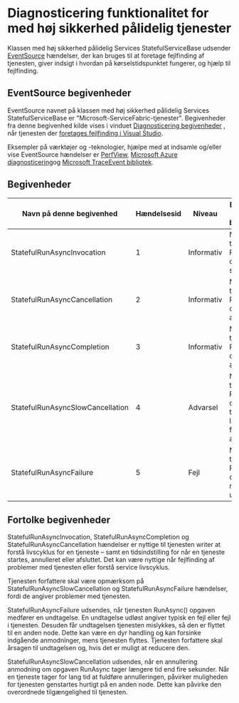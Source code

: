 <properties
   pageTitle="Med høj sikkerhed pålidelig Services diagnosticering | Microsoft Azure"
   description="Diagnosticering funktionalitet for med høj sikkerhed pålidelig tjenester"
   services="service-fabric"
   documentationCenter=".net"
   authors="AlanWarwick"
   manager="timlt"
   editor=""/>

<tags
   ms.service="Service-Fabric"
   ms.devlang="dotnet"
   ms.topic="article"
   ms.tgt_pltfrm="NA"
   ms.workload="NA"
   ms.date="05/17/2016"
   ms.author="alanwar"/>

# <a name="diagnostic-functionality-for-stateful-reliable-services"></a>Diagnosticering funktionalitet for med høj sikkerhed pålidelig tjenester
Klassen med høj sikkerhed pålidelig Services StatefulServiceBase udsender [EventSource](https://msdn.microsoft.com/library/system.diagnostics.tracing.eventsource.aspx) hændelser, der kan bruges til at foretage fejlfinding af tjenesten, giver indsigt i hvordan på kørselstidspunktet fungerer, og hjælp til fejlfinding.

## <a name="eventsource-events"></a>EventSource begivenheder
EventSource navnet på klassen med høj sikkerhed pålidelig Services StatefulServiceBase er "Microsoft-ServiceFabric-tjenester". Begivenheder fra denne begivenhed kilde vises i vinduet [Diagnosticering begivenheder](service-fabric-diagnostics-how-to-monitor-and-diagnose-services-locally.md#view-service-fabric-system-events-in-visual-studio) , når tjenesten der [foretages fejlfinding i Visual Studio](service-fabric-debugging-your-application.md).

Eksempler på værktøjer og -teknologier, hjælpe med at indsamle og/eller vise EventSource hændelser er [PerfView](http://www.microsoft.com/download/details.aspx?id=28567), [Microsoft Azure diagnosticering](../cloud-services/cloud-services-dotnet-diagnostics.md)og [Microsoft TraceEvent bibliotek](http://www.nuget.org/packages/Microsoft.Diagnostics.Tracing.TraceEvent).

## <a name="events"></a>Begivenheder

|Navn på denne begivenhed|Hændelsesid|Niveau|Beskrivelse af begivenhed|
|----------|--------|-----|-----------------|
|StatefulRunAsyncInvocation|1|Informativ|Når tjenesten RunAsync opgave startes|
|StatefulRunAsyncCancellation|2|Informativ|Når tjenesten RunAsync opgave er annulleret|
|StatefulRunAsyncCompletion|3|Informativ|Når tjenesten RunAsync opgave er afsluttet|
|StatefulRunAsyncSlowCancellation|4|Advarsel|Når tjenesten RunAsync opgave tager for lang tid at fuldføre aflysning|
|StatefulRunAsyncFailure|5|Fejl|Når tjenesten RunAsync opgave medfører en undtagelse|

## <a name="interpret-events"></a>Fortolke begivenheder

StatefulRunAsyncInvocation, StatefulRunAsyncCompletion og StatefulRunAsyncCancellation hændelser er nyttige til tjenesten writer at forstå livscyklus for en tjeneste – samt en tidsindstilling for når en tjeneste startes, annulleret eller afsluttet. Det kan være nyttige når fejlfinding af problemer med tjenesten eller forstå service livscyklus.

Tjenesten forfattere skal være opmærksom på StatefulRunAsyncSlowCancellation og StatefulRunAsyncFailure hændelser, fordi de angiver problemer med tjenesten.

StatefulRunAsyncFailure udsendes, når tjenesten RunAsync() opgaven medfører en undtagelse. En undtagelse udløst angiver typisk en fejl eller fejl i tjenesten. Desuden får undtagelsen tjenesten mislykkes, så den er flyttet til en anden node. Dette kan være en dyr handling og kan forsinke indgående anmodninger, mens tjenesten flyttes. Tjenesten forfattere skal årsagen til undtagelsen og, hvis det er muligt at reducere den.

StatefulRunAsyncSlowCancellation udsendes, når en annullering anmodning om opgaven RunAsync tager længere tid end fire sekunder. Når en tjeneste tager for lang tid at fuldføre annulleringen, påvirker muligheden for tjenesten genstartes hurtigt på en anden node. Dette kan påvirke den overordnede tilgængelighed til tjenesten.
